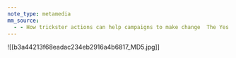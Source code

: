 ```yaml
---
note_type: metamedia
mm_source:
  - - How trickster actions can help campaigns to make change  The Yes Men.md
---
```


![[b3a44213f68eadac234eb2916a4b6817_MD5.jpg]]


